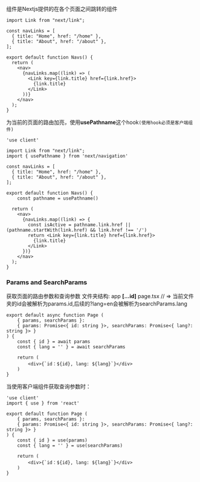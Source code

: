 **<link />** 组件是Nextjs提供的在各个页面之间跳转的组件
```tsx
import Link from "next/link";

const navLinks = [
  { title: "Home", href: "/home" },
  { title: "About", href: "/about" },
];

export default function Navs() {
  return (
    <nav>
      {navLinks.map((link) => (
        <Link key={link.title} href={link.href}>
          {link.title}
        </Link>
      ))}
    </nav>
  );
}
```
为当前的页面的路由加亮，使用**usePathname**这个hook``(使用hook必须是客户端组件)``
```tsx
'use client'

import Link from "next/link";
import { usePathname } from 'next/navigation'

const navLinks = [
  { title: "Home", href: "/home" },
  { title: "About", href: "/about" },
];

export default function Navs() {
	const pathname = usePathname()

  return (
    <nav>
      {navLinks.map((link) => {
		const isActive = pathname.link.href || (pathname.startWith(link.href) && link.href !== '/')
        return <Link key={link.title} href={link.href}>
          {link.title}
        </Link>
      })}
    </nav>
  );
}
```
### Params and SearchParams
获取页面的路由参数和查询参数
文件夹结构:
app
	**[...id]**
		page.tsx    // => 当前文件夹的id会被解析为params.id,后续的?lang=en会被解析为searchParams.lang
```tsx
export default async function Page (
	{ params, searchParams }: 
	{ params: Promise<{ id: string }>, searchParams: Promise<{ lang?: string }> }
) {
	const { id } = await params
	const { lang = '' } = await searchParams

	return (
		<div>{`id：${id}, lang: ${lang}`}</div>
	)
}
```
当使用客户端组件获取查询参数时：
```tsx
'use client'
import { use } from 'react'

export default function Page (
	{ params, searchParams }: 
	{ params: Promise<{ id: string }>, searchParams: Promise<{ lang?: string }> }
) {
	const { id } = use(params) 
	const { lang = '' } = use(searchParams) 

	return (
		<div>{`id：${id}, lang: ${lang}`}</div>
	)
}
```